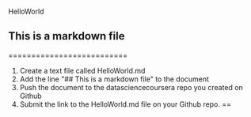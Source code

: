 HelloWorld
## This is a markdown file

==========================
1. Create a text file called HelloWorld.md
2. Add the line "## This is a markdown file" to the document
3. Push the document to the datasciencecoursera repo you created on Github
4. Submit the link to the HelloWorld.md file on your Github repo.
==